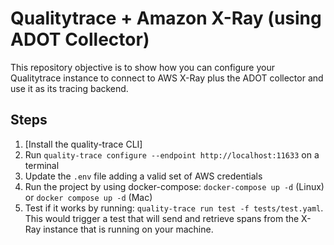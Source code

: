 # Qualitytrace + Amazon X-Ray (using ADOT Collector)

><!-- [Read the detailed recipe for setting up Qualitytrace + Amazon X-Ray (using ADOT Collector) in our documentation.](https://docs.tracetest.io/examples-tutorials/recipes/running-tracetest-with-aws-x-ray-adot)-->

This repository objective is to show how you can configure your Qualitytrace instance to connect to AWS X-Ray plus the ADOT collector and use it as its tracing backend.

## Steps

1. [Install the quality-trace CLI]<!--(https://docs.tracetest.io/installing/)-->
2. Run `quality-trace configure --endpoint http://localhost:11633` on a terminal
3. Update the `.env` file adding a valid set of AWS credentials
4. Run the project by using docker-compose: `docker-compose up -d` (Linux) or `docker compose up -d` (Mac)
5. Test if it works by running: `quality-trace run test -f tests/test.yaml`. This would trigger a test that will send and retrieve spans from the X-Ray instance that is running on your machine.
